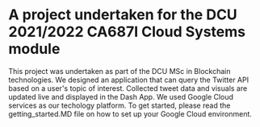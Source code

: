 # A project undertaken for the DCU 2021/2022 CA687I Cloud Systems module

This project was undertaken as part of the DCU MSc in Blockchain technologies. We designed an application that can query the Twitter API based on a user's topic of interest. Collected tweet data and visuals are updated live and displayed in the Dash App. We used Google Cloud services as our techology platform.
To get started, please read the getting_started.MD file on how to set up your Google Cloud environment.
